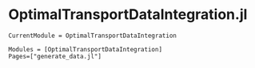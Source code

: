 # OptimalTransportDataIntegration.jl

```@meta
CurrentModule = OptimalTransportDataIntegration
```

```@autodocs
Modules = [OptimalTransportDataIntegration]
Pages=["generate_data.jl"]
```

```@index
```
